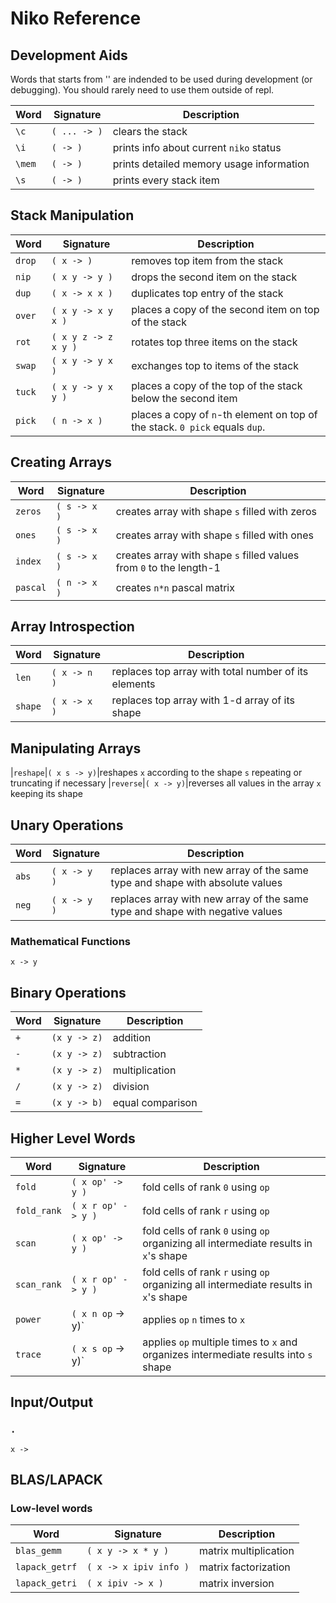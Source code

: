 # Niko Reference

## Development Aids

Words that starts from '\' are indended to be used during development
(or debugging). You should rarely need to use them outside of repl.

|Word|Signature|Description|
|---|---|---|
|`\c`|`( ... -> )`|clears the stack
|`\i`|`( -> )`|prints info about current `niko` status
|`\mem`|`( -> )`|prints detailed memory usage information
|`\s`|`( -> )`|prints every stack item


## Stack Manipulation

|Word|Signature|Description|
|---|---|---|
|`drop`|`( x -> )`|removes top item from the stack
|`nip`|`( x y -> y )`|drops the second item on the stack
|`dup`|`( x -> x x )`| duplicates top entry of the stack
| `over`|`( x y -> x y x )`|places a copy of the second item on top of the stack
|`rot`|`( x y z -> z x y )`|rotates top three items on the stack
|`swap`|`( x y -> y x )`|exchanges top to items of the stack
|`tuck`|`( x y -> y x y )`|places a copy of the top of the stack below the second item
|`pick`|`( n -> x )`| places a copy of `n`-th element on top of the stack. `0 pick` equals `dup`.

## Creating Arrays

|Word|Signature|Description|
|---|---|---|
|`zeros`|`( s -> x )`|creates array with shape `s` filled with zeros
|`ones`|`( s -> x )`|creates array with shape `s` filled with ones
|`index`|`( s -> x )`|creates array with shape `s` filled values from `0` to the length-1
|`pascal`|`( n -> x )`|creates `n*n` pascal matrix


## Array Introspection

|Word|Signature|Description|
|---|---|---|
|`len`|`( x -> n )`|replaces top array with total number of its elements
|`shape`|`( x -> x )`|replaces top array with 1-d array of its shape

## Manipulating Arrays

|`reshape`|`( x s -> y)`|reshapes `x` according to the shape `s` repeating or truncating if necessary
|`reverse`|`( x -> y)`|reverses all values in the array `x` keeping its shape

## Unary Operations

|Word|Signature|Description|
|---|---|---|
|`abs`|`( x -> y )`|replaces array with new array of the same type and shape with absolute values
|`neg`|`( x -> y )`|replaces array with new array of the same type and shape with negative values


### Mathematical Functions

`x -> y`

## Binary Operations

|Word|Signature|Description|
|---|---|---|
|`+`|`(x y -> z)`| addition
|`-`|`(x y -> z)`| subtraction
|`*`|`(x y -> z)`| multiplication
|`/`|`(x y -> z)`| division
|`=`|`(x y -> b)`| equal comparison

## Higher Level Words

|Word|Signature|Description|
|---|---|---|
|`fold`|`( x op' -> y )`| fold cells of rank `0` using `op`
|`fold_rank`|`( x r op' -> y )`| fold cells of rank `r` using `op`
|`scan`|`( x op' -> y )`| fold cells of rank `0` using `op` organizing all intermediate results in `x`'s shape
|`scan_rank`|`( x r op' -> y )`| fold cells of rank `r` using `op` organizing all intermediate results in `x`'s shape
|`power`|`( x n op` -> y)`|applies `op` `n` times to `x`
|`trace`|`( x s op` -> y)`|applies `op` multiple times to `x` and organizes intermediate results into `s` shape

## Input/Output

### `.`

`x ->`

## BLAS/LAPACK

### Low-level words

|Word|Signature|Description|
|---|---|---|
|`blas_gemm`|`( x y -> x * y )`|matrix multiplication
|`lapack_getrf`|`( x -> x ipiv info )`|matrix factorization
|`lapack_getri`|`( x ipiv -> x )`|matrix inversion
